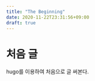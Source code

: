 ```yaml
---
title: "The Beginning"
date: 2020-11-22T23:31:56+09:00
draft: true
---
```


# 처음 글

hugo를 이용하여 처음으로 글 써본다.
